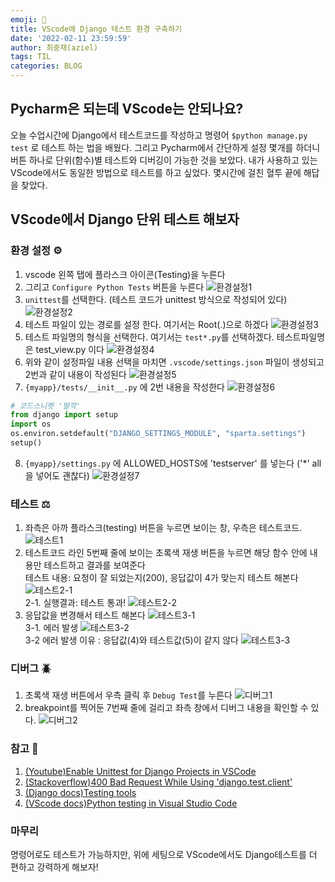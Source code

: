 ```yaml
---
emoji: 🙌
title: VScode에 Django 테스트 환경 구축하기
date: '2022-02-11 23:59:59'
author: 최중재(aziel)
tags: TIL
categories: BLOG
---
```


## Pycharm은 되는데 VScode는 안되나요?

오늘 수업시간에 Django에서 테스트코드를 작성하고 명령어 `$python manage.py test` 로 테스트 하는 법을 배웠다. 그리고 Pycharm에서 간단하게 설정 몇개를 하더니 버튼 하나로 단위(함수)별 테스트와 디버깅이 가능한 것을 보았다. 내가 사용하고 있는 VScode에서도 동일한 방법으로 테스트를 하고 싶었다. 몇시간에 걸친 혈투 끝에 해답을 찾았다.

## VScode에서 Django 단위 테스트 해보자

### 환경 설정 ⚙️

1. vscode 왼쪽 탭에 플라스크 아이콘(Testing)을 누른다
2. 그리고 `Configure Python Tests` 버튼을 누른다
   ![환경설정1](setting1.png)
3. `unittest`를 선택한다. (테스트 코드가 unittest 방식으로 작성되어 있다)
   ![환경설정2](setting2.png)
4. 테스트 파일이 있는 경로를 설정 한다. 여기서는 Root(.)으로 하겠다
   ![환경설정3](setting3.png)
5. 테스트 파일명의 형식을 선택한다. 여기서는 `test*.py`를 선택하겠다. 테스트파일명은 test_view.py 이다
   ![환경설정4](setting4.png)
6. 위와 같이 설정파일 내용 선택을 마치면 `.vscode/settings.json` 파일이 생성되고 2번과 같이 내용이 작성된다
   ![환경설정5](setting5.png)
7. `{myapp}/tests/__init__.py` 에 2번 내용을 작성한다
   ![환경설정6](setting6.png)

```python
# 코드스니펫 '딸깍'
from django import setup
import os
os.environ.setdefault("DJANGO_SETTINGS_MODULE", "sparta.settings")
setup()
```

8. `{myapp}/settings.py` 에 ALLOWED_HOSTS에 'testserver' 를 넣는다 ('\*' all을 넣어도 괜찮다)
   ![환경설정7](setting7.png)

### 테스트 ⚖️

1. 좌측은 아까 플라스크(testing) 버튼을 누르면 보이는 창, 우측은 테스트코드.
   ![테스트1](test1.png)
2. 테스트코드 라인 5번째 줄에 보이는 초록색 재생 버튼을 누르면 해당 함수 안에 내용만 테스트하고 결과를 보여준다  
   테스트 내용: 요청이 잘 되었는지(200), 응답값이 4가 맞는지 테스트 해본다
   ![테스트2-1](test2-1.png)  
   2-1. 실행결과: 테스트 통과!
   ![테스트2-2](test2-2.png)
3. 응답값을 변경해서 테스트 해본다
   ![테스트3-1](test3-1.png)  
   3-1. 에러 발생
   ![테스트3-2](test3-2.png)  
   3-2 에러 발생 이유 : 응답값(4)와 테스트값(5)이 같지 않다
   ![테스트3-3](test3-3.png)

### 디버그 🪲

1. 초록색 재생 버튼에서 우측 클릭 후 `Debug Test`를 누른다
   ![디버그1](debug1.png)
2. breakpoint를 찍어둔 7번째 줄에 걸리고 좌측 창에서 디버그 내용을 확인할 수 있다.
   ![디버그2](debug2.png)

### 참고 📕

1. [(Youtube)Enable Unittest for Django Projects in VSCode](https://www.youtube.com/watch?v=7RaPq2BnPCI)
2. [(Stackoverflow)400 Bad Request While Using 'django.test.client'](https://stackoverflow.com/questions/28521949/400-bad-request-while-using-django-test-client)
3. [(Django docs)Testing tools](https://docs.djangoproject.com/en/4.0/topics/testing/tools/)
4. [(VScode docs)Python testing in Visual Studio Code](https://vscode-westeu.azurewebsites.net/docs/python/testing)

### 마무리

명령어로도 테스트가 가능하지만, 위에 세팅으로 VScode에서도 Django테스트를 더 편하고 강력하게 해보자!

```toc

```
